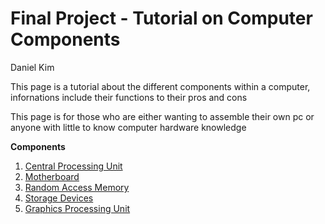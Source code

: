 # Final Project - Tutorial on Computer Components

Daniel Kim

This page is a tutorial about the different components within a computer, infornations include their functions to their pros and cons

This page is for those who are either wanting to assemble their own pc or anyone with little to know computer hardware knowledge

**Components**
1. [Central Processing Unit](./cpu.md)
2. [Motherboard](./motherboard.md)
3. [Random Access Memory](./ram.md)
4. [Storage Devices](./storage.md)
5. [Graphics Processing Unit](./gpu.md)
